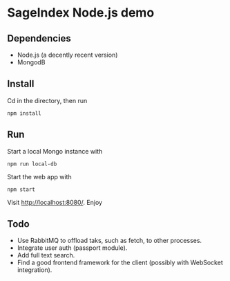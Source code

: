 # SageIndex Node.js demo

## Dependencies

- Node.js (a decently recent version)
- MongodB

## Install

Cd in the directory, then run

	npm install

## Run

Start a local Mongo instance with

	npm run local-db

Start the web app with

	npm start

Visit <http://localhost:8080/>. Enjoy


## Todo

- Use RabbitMQ to offload taks, such as fetch, to other processes.
- Integrate user auth (passport module).
- Add full text search.
- Find a good frontend framework for the client (possibly with WebSocket integration).
